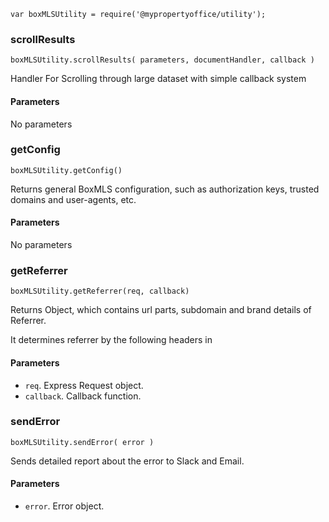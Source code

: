 ```
var boxMLSUtility = require('@mypropertyoffice/utility');
```

### scrollResults

```
boxMLSUtility.scrollResults( parameters, documentHandler, callback )
```

Handler For Scrolling through large dataset with simple callback system

#### Parameters
No parameters

### getConfig

```
boxMLSUtility.getConfig()
```

Returns general BoxMLS configuration, such as authorization keys, trusted domains and user-agents, etc.

#### Parameters
No parameters

### getReferrer

```
boxMLSUtility.getReferrer(req, callback)
```

Returns Object, which contains url parts, subdomain and brand details of Referrer.
 
It determines referrer by the following headers in 

#### Parameters
* `req`. Express Request object.
* `callback`. Callback function.

### sendError

```
boxMLSUtility.sendError( error )
```

Sends detailed report about the error to Slack and Email.

#### Parameters
* `error`. Error object.